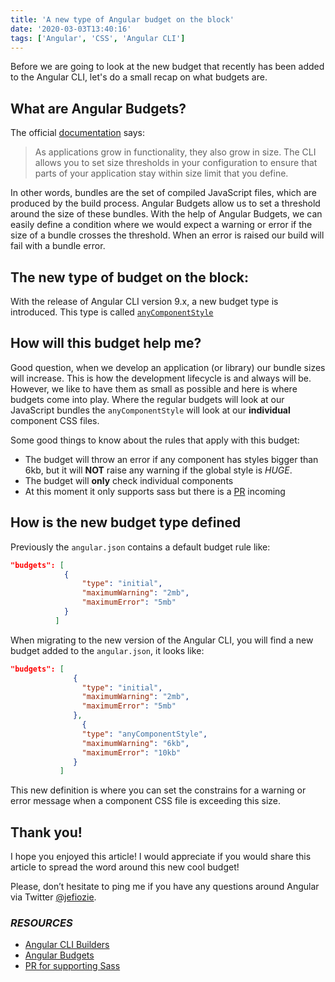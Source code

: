 ```yaml
---
title: 'A new type of Angular budget on the block'
date: '2020-03-03T13:40:16'
tags: ['Angular', 'CSS', 'Angular CLI']
---
```



Before we are going to look at the new budget that recently has been added to the Angular CLI, let's do a small recap on what budgets are.

## What are Angular Budgets?

The official [documentation](https://angular.io/guide/build#configure-size-budgets) says:

>As applications grow in functionality, they also grow in size. The CLI allows you to set size thresholds in your configuration to ensure that parts of your application stay within size limit that you define.

In other words, bundles are the set of compiled JavaScript files, which are produced by the build process. Angular Budgets allow us to set a threshold around the size of these bundles. With the help of Angular Budgets, we can easily define a condition where we would expect a warning or error if the size of a bundle crosses the threshold. When an error is raised our build will fail with a bundle error.


## The new type of budget on the block:

With the release of Angular CLI version 9.x, a new budget type is introduced. This type is called [`anyComponentStyle`][Anycomponent_budget]

## How will this budget help me?

Good question, when we develop an application (or library) our bundle sizes will increase. This is how the development lifecycle is and always will be. However, we like to have them as small as possible and here is where budgets come into play. Where the regular budgets will look at our JavaScript bundles the `anyComponentStyle` will look at our **individual** component CSS files. 

Some good things to know about the rules that apply with this budget:

* The budget will throw an error if any component has styles bigger than 6kb, but it will **NOT** raise any warning if the global style is _HUGE_.
* The budget will **only** check individual components
* At this moment it only supports sass but there is a [PR][PR_Sass] incoming


## How is the new budget type defined

Previously the `angular.json` contains a default budget rule like:
```json
"budgets": [
            {
                "type": "initial",
                "maximumWarning": "2mb",
                "maximumError": "5mb"
            }
          ]
```
When migrating to the new version of the Angular CLI, you will find a new budget added to the `angular.json`, it looks like:

```json
"budgets": [
              {
                "type": "initial",
                "maximumWarning": "2mb",
                "maximumError": "5mb"
              },
                {
                "type": "anyComponentStyle",
                "maximumWarning": "6kb",
                "maximumError": "10kb"
              }
           ]
```
This new definition is where you can set the constrains for a warning or error message when a component CSS file is exceeding this size.

## Thank you!

I hope you enjoyed this article! I would appreciate if you would share this article to spread the word around this new cool budget!

Please, don’t hesitate to ping me if you have any questions around Angular via Twitter [@jefiozie][@jefiozie]. 


### _RESOURCES_

- [Angular CLI Builders][Angular_CLI_Builders]
- [Angular Budgets][Angular_Budgets]
- [PR for supporting Sass][PR_Sass]

[Angular_CLI_Builders]: https://angular.io/guide/cli-builder
[Angular_Budgets]: https://angular.io/guide/build#configuring-size-budgets
[PR_Sass]: https://github.com/angular/angular-cli/pull/17096
[Anycomponent_budget]:https://github.com/angular/angular-cli/blob/master/packages/angular_devkit/build_angular/src/angular-cli-files/plugins/any-component-style-budget-checker.ts
[@jefiozie]: https://twitter.com/jefiozie
